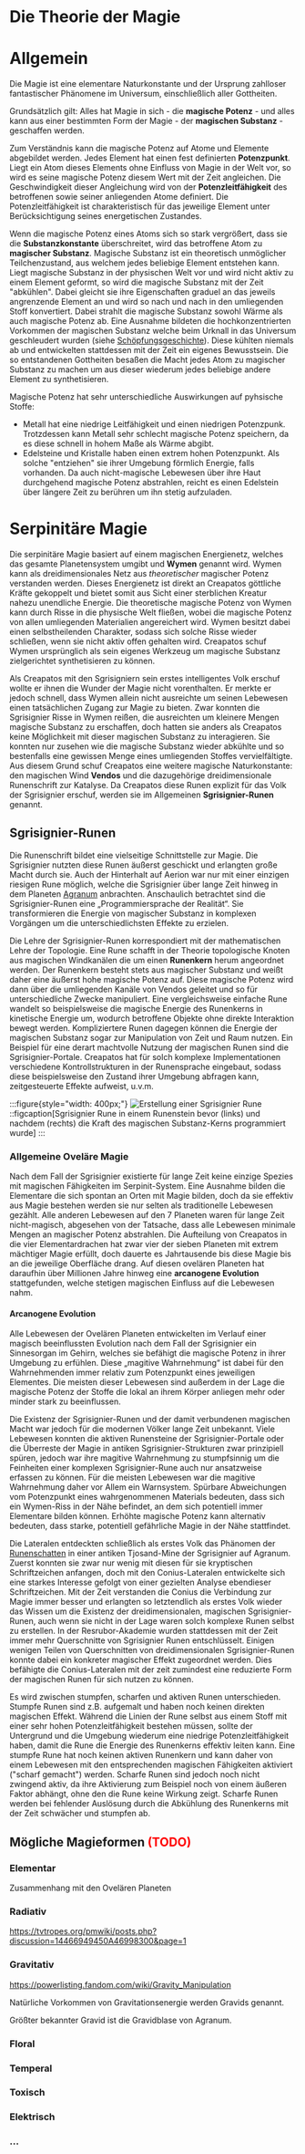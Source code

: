 # Die Theorie der Magie

# Allgemein

Die Magie ist eine elementare Naturkonstante und der Ursprung zahlloser fantastischer Phänomene im Universum, einschließlich aller Gottheiten. 

Grundsätzlich gilt: Alles hat Magie in sich - die **magische Potenz** - und alles kann aus einer bestimmten Form der Magie - der **magischen Substanz** - geschaffen werden. 

Zum Verständnis kann die magische Potenz auf Atome und Elemente abgebildet werden. Jedes Element hat einen fest definierten **Potenzpunkt**. 
Liegt ein Atom dieses Elements ohne Einfluss von Magie in der Welt vor, so wird es seine magische Potenz diesem Wert mit der Zeit angleichen. 
Die Geschwindigkeit dieser Angleichung wird von der **Potenzleitfähigkeit** des betroffenen sowie seiner anliegenden Atome definiert. 
Die Potenzleitfähigkeit ist charakteristisch für das jeweilige Element unter Berücksichtigung seines energetischen Zustandes. 

Wenn die magische Potenz eines Atoms sich so stark vergrößert, dass sie die **Substanzkonstante** überschreitet, wird das betroffene Atom zu **magischer Substanz**. 
Magische Substanz ist ein theoretisch unmöglicher Teilchenzustand, aus welchem jedes beliebige Element entstehen kann. 
Liegt magische Substanz in der physischen Welt vor und wird nicht aktiv zu einem Element geformt, so wird die magische Substanz mit der Zeit "abkühlen". 
Dabei gleicht sie ihre Eigenschaften graduel an das jeweils angrenzende Element an und wird so nach und nach in den umliegenden Stoff konvertiert. 
Dabei strahlt die magische Substanz sowohl Wärme als auch magische Potenz ab. 
Eine Ausnahme bildeten die hochkonzentrierten Vorkommen der magischen Substanz welche beim Urknall in das Universum geschleudert wurden (siehe [Schöpfungsgeschichte](../Schoepfungsgeschichte.md#die-gottheiten)). 
Diese kühlten niemals ab und entwickelten stattdessen mit der Zeit ein eigenes Bewusstsein. Die so entstandenen Gottheiten besaßen die Macht jedes Atom zu magischer Substanz zu machen um aus dieser wiederum jedes beliebige andere Element zu synthetisieren. 

Magische Potenz hat sehr unterschiedliche Auswirkungen auf pyhsische Stoffe:
* Metall hat eine niedrige Leitfähigkeit und einen niedrigen Potenzpunk. Trotzdessen kann Metall sehr schlecht magische Potenz speichern, da es diese schnell in hohem Maße als Wärme abgibt.
* Edelsteine und Kristalle haben einen extrem hohen Potenzpunkt. 
Als solche "entziehen" sie ihrer Umgebung förmlich Energie, falls vorhanden. 
Da auch nicht-magische Lebewesen über ihre Haut durchgehend magische Potenz abstrahlen, reicht es einen Edelstein über längere Zeit zu berühren um ihn stetig aufzuladen.

# Serpinitäre Magie

Die serpinitäre Magie basiert auf einem magischen Energienetz, welches das gesamte Planetensystem umgibt und **Wymen** genannt wird.
Wymen kann als dreidimensionales Netz aus *theoretischer* magischer Potenz verstanden werden. 
Dieses Energienetz ist direkt an Creapatos göttliche Kräfte gekoppelt und bietet somit aus Sicht einer sterblichen Kreatur nahezu unendliche Energie. 
Die theoretische magische Potenz von Wymen kann durch Risse in die physische Welt fließen, wobei die magische Potenz von allen umliegenden Materialien angereichert wird. 
Wymen besitzt dabei einen selbstheilenden Charakter, sodass sich solche Risse wieder schließen, wenn sie nicht aktiv offen gehalten wird. Creapatos schuf Wymen ursprünglich als sein eigenes Werkzeug um magische Substanz zielgerichtet synthetisieren zu können.

Als Creapatos mit den Sgrisigniern sein erstes intelligentes Volk erschuf wollte er ihnen die Wunder der Magie nicht vorenthalten. 
Er merkte er jedoch schnell, dass Wymen allein nicht ausreichte um seinen Lebewesen einen tatsächlichen Zugang zur Magie zu bieten. 
Zwar konnten die Sgrisignier Risse in Wymen reißen, die ausreichten um kleinere Mengen magische Substanz zu erschaffen, doch hatten sie anders als Creapatos keine Möglichkeit mit dieser magischen Substanz zu interagieren. 
Sie konnten nur zusehen wie die magische Substanz wieder abkühlte und so bestenfalls eine gewissen Menge eines umliegenden Stoffes vervielfältigte. Aus diesem Grund schuf Creapatos eine weitere magische Naturkonstante: den magischen Wind **Vendos** und die dazugehörige dreidimensionale Runenschrift zur Katalyse. 
Da Creapatos diese Runen explizit für das Volk der Sgrisignier erschuf, werden sie im Allgemeinen **Sgrisignier-Runen** genannt. 

## Sgrisignier-Runen

Die Runenschrift bildet eine vielseitige Schnittstelle zur Magie. Die Sgrisignier nutzten diese Runen äußerst geschickt und erlangten große Macht durch sie. 
Auch der Hinterhalt auf Aerion war nur mit einer einzigen riesigen Rune möglich, welche die Sgrisignier über lange Zeit hinweg in dem Planeten [Agranum](../../Himmelskoerper/Agranum/index.md) anbrachten. 
Anschaulich betrachtet sind die Sgrisignier-Runen eine „Programmiersprache der Realität“. 
Sie transformieren die Energie von magischer Substanz in komplexen Vorgängen um die unterschiedlichsten Effekte zu erzielen. 

Die Lehre der Sgrisignier-Runen korrespondiert mit der mathematischen Lehre der Topologie. 
Eine Rune schafft in der Theorie topologische Knoten aus magischen Windkanälen die um einen **Runenkern** herum angeordnet werden. 
Der Runenkern besteht stets aus magischer Substanz und weißt daher eine äußerst hohe magische Potenz auf. 
Diese magische Potenz wird dann über die umliegenden Kanäle von Vendos geleitet und so für unterschiedliche Zwecke manipuliert. 
Eine vergleichsweise einfache Rune wandelt so beispielsweise die magische Energie des Runenkerns in kinetische Energie um, wodurch betroffene Objekte ohne direkte Interaktion bewegt werden. 
Kompliziertere Runen dagegen können die Energie der magischen Substanz sogar zur Manipulation von Zeit und Raum nutzen. 
Ein Beispiel für eine derart machtvolle Nutzung der magischen Runen sind die Sgrisignier-Portale. 
Creapatos hat für solch komplexe Implementationen verschiedene Kontrollstrukturen in der Runensprache eingebaut, sodass diese beispielsweise den Zustand ihrer Umgebung abfragen kann, zeitgesteuerte Effekte aufweist, u.v.m. 

:::figure{style="width: 400px;"}
![Erstellung einer Sgrisignier Rune](./images/Sgrisignier-Rune_Programmierung_komplex.png)
::figcaption[Sgrisignier Rune in einem Runenstein bevor (links) und nachdem (rechts) die Kraft des magischen Substanz-Kerns programmiert wurde]
:::

### Allgemeine Oveläre Magie

Nach dem Fall der Sgrisignier existierte für lange Zeit keine einzige Spezies mit magischen Fähigkeiten im Serpinit-System. 
Eine Ausnahme bilden die Elementare die sich spontan an Orten mit Magie bilden, doch da sie effektiv aus Magie bestehen werden sie nur selten als traditionelle Lebewesen gezählt. 
Alle anderen Lebewesen auf den 7 Planeten waren für lange Zeit nicht-magisch, abgesehen von der Tatsache, dass alle Lebewesen minimale Mengen an magischer Potenz abstrahlen. 
Die Aufteilung von Creapatos in die vier Elementardrachen hat zwar vier der sieben Planeten mit extrem mächtiger Magie erfüllt, doch dauerte es Jahrtausende bis diese Magie bis an die jeweilige Oberfläche drang. 
Auf diesen ovelären Planeten hat daraufhin über Millionen Jahre hinweg eine **arcanogene Evolution** stattgefunden, welche stetigen magischen Einfluss auf die Lebewesen nahm. 

#### Arcanogene Evolution

Alle Lebewesen der Ovelären Planeten entwickelten im Verlauf einer magisch beeinflussten Evolution nach dem Fall der Sgrisignier ein Sinnesorgan im Gehirn, welches sie befähigt die magische Potenz in ihrer Umgebung zu erfühlen. 
Diese „magitive Wahrnehmung“ ist dabei für den Wahrnehmenden immer relativ zum Potenzpunkt eines jeweiligen Elementes. 
Die meisten dieser Lebewesen sind außerdem in der Lage die magische Potenz der Stoffe die lokal an ihrem Körper anliegen mehr oder minder stark zu beeinflussen.

Die Existenz der Sgrisignier-Runen und der damit verbundenen magischen Macht war jedoch für die modernen Völker lange Zeit unbekannt. 
Viele Lebewesen konnten die aktiven Runensteine der Sgrisignier-Portale oder die Überreste der Magie in antiken Sgrisignier-Strukturen zwar prinzipiell spüren, jedoch war ihre magitive Wahrnehmung zu stumpfsinnig um die Feinheiten einer komplexen Sgrisignier-Rune auch nur ansatzweise erfassen zu können. 
Für die meisten Lebewesen war die magitive Wahrnehmung daher vor Allem ein Warnsystem. 
Spürbare Abweichungen vom Potenzpunkt eines wahrgenommenen Materials bedeuten, dass sich ein Wymen-Riss in der Nähe befindet, an dem sich potentiell immer Elementare bilden können. 
Erhöhte magische Potenz kann alternativ bedeuten, dass starke, potentiell gefährliche Magie in der Nähe stattfindet.

Die Lateralen entdeckten schließlich als erstes Volk das Phänomen der [Runenschatten](./Tjosand.md#magische-eigenschaften) in einer antiken Tjosand-Mine der Sgrisignier auf Agranum. 
Zuerst konnten sie zwar nur wenig mit diesen für sie kryptischen Schriftzeichen anfangen, doch mit den Conius-Lateralen entwickelte sich eine starkes Interesse gefolgt von einer gezielten Analyse ebendieser Schriftzeichen. 
Mit der Zeit verstanden die Conius die Verbindung zur Magie immer besser und erlangten so letztendlich als erstes Volk wieder das Wissen um die Existenz der dreidimensionalen, magischen Sgrisignier-Runen, auch wenn sie nicht in der Lage waren solch komplexe Runen selbst zu erstellen. 
In der Resrubor-Akademie wurden stattdessen mit der Zeit immer mehr Querschnitte von Sgrisignier Runen entschlüsselt. 
Einigen wenigen Teilen von Querschnitten von dreidimensionalen Sgrisignier-Runen konnte dabei ein konkreter magischer Effekt zugeordnet werden. 
Dies befähigte die Conius-Lateralen mit der zeit zumindest eine reduzierte Form der magischen Runen für sich nutzen zu können. 

Es wird zwischen stumpfen, scharfen und aktiven Runen unterschieden. 
Stumpfe Runen sind z.B. aufgemalt und haben noch keinen direkten magischen Effekt. 
Während die Linien der Rune selbst aus einem Stoff mit einer sehr hohen Potenzleitfähigkeit bestehen müssen, sollte der Untergrund und die Umgebung wiederum eine niedrige Potenzleitfähigkeit haben, damit die Rune die Energie des Runenkerns effektiv leiten kann. 
Eine stumpfe Rune hat noch keinen aktiven Runenkern und kann daher von einem Lebewesen mit den entsprechenden magischen Fähigkeiten aktiviert ("scharf gemacht") werden. 
Scharfe Runen sind jedoch noch nicht zwingend aktiv, da ihre Aktivierung zum Beispiel noch von einem äußeren Faktor abhängt, ohne den die Rune keine Wirkung zeigt. 
Scharfe Runen werden bei fehlender Auslösung durch die Abkühlung des Runenkerns mit der Zeit schwächer und stumpfen ab. 


## Mögliche Magieformen <span style="color: red;">(TODO)</span>

### Elementar

Zusammenhang mit den Ovelären Planeten

### Radiativ

https://tvtropes.org/pmwiki/posts.php?discussion=14466949450A46998300&page=1

### Gravitativ

https://powerlisting.fandom.com/wiki/Gravity_Manipulation

Natürliche Vorkommen von Gravitationsenergie werden Gravids genannt.

Größter bekannter Gravid ist die Gravidblase von Agranum.

### Floral

### Temperal

### Toxisch

### Elektrisch

### ...